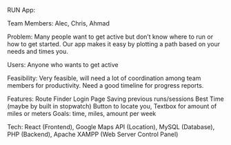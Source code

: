RUN App:

Team Members: Alec, Chris, Ahmad

Problem: Many people want to get active but don’t know where to run or how to get started. Our app makes it easy by plotting a path based on your needs and times you.

Users: Anyone who wants to get active

Feasibility: Very feasible, will need a lot of coordination among team members for productivity. Need a good timeline for progress reports. 

Features: 
Route Finder 
Login Page
Saving previous runs/sessions
Best Time (maybe by built in stopwatch)
Button to locate you,
Textbox for amount of miles or meters
Goals: time, miles, amount per week

Tech: React (Frontend), Google Maps API (Location), MySQL (Database), PHP (Backend), Apache XAMPP (Web Server Control Panel)
